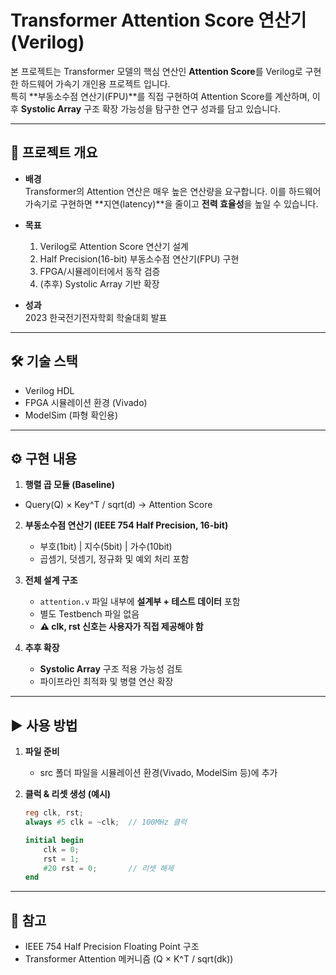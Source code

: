 # Transformer Attention Score 연산기 (Verilog)

본 프로젝트는 Transformer 모델의 핵심 연산인 **Attention Score**를 Verilog로 구현한 하드웨어 가속기 개인용 프로젝트 입니다.  
특히 **부동소수점 연산기(FPU)**를 직접 구현하여 Attention Score를 계산하며, 이후 **Systolic Array** 구조 확장 가능성을 탐구한 연구 성과를 담고 있습니다.  

---

## 📌 프로젝트 개요
- **배경**  
  Transformer의 Attention 연산은 매우 높은 연산량을 요구합니다. 이를 하드웨어 가속기로 구현하면 **지연(latency)**을 줄이고 **전력 효율성**을 높일 수 있습니다.  

- **목표**  
  1. Verilog로 Attention Score 연산기 설계  
  2. Half Precision(16-bit) 부동소수점 연산기(FPU) 구현  
  3. FPGA/시뮬레이터에서 동작 검증  
  4. (추후) Systolic Array 기반 확장  

- **성과**  
  2023 한국전기전자학회 학술대회 발표  

---
## 🛠 기술 스택
- Verilog HDL
- FPGA 시뮬레이션 환경 (Vivado)
- ModelSim (파형 확인용)

---

## ⚙️ 구현 내용
1. **행렬 곱 모듈 (Baseline)**  
- Query(Q) × Key^T / sqrt(d) → Attention Score

2. **부동소수점 연산기 (IEEE 754 Half Precision, 16-bit)**  
   - 부호(1bit) | 지수(5bit) | 가수(10bit)  
   - 곱셈기, 덧셈기, 정규화 및 예외 처리 포함  

3. **전체 설계 구조**
   - `attention.v` 파일 내부에 **설계부 + 테스트 데이터** 포함  
   - 별도 Testbench 파일 없음  
   - **⚠️ clk, rst 신호는 사용자가 직접 제공해야 함**  

4. **추후 확장**
   - **Systolic Array** 구조 적용 가능성 검토  
   - 파이프라인 최적화 및 병렬 연산 확장  

---

## ▶️ 사용 방법

1. **파일 준비**
   - src 폴더 파일을 시뮬레이션 환경(Vivado, ModelSim 등)에 추가  

2. **클럭 & 리셋 생성 (예시)**
   ```verilog
   reg clk, rst;
   always #5 clk = ~clk;  // 100MHz 클럭

   initial begin
       clk = 0;
       rst = 1;
       #20 rst = 0;       // 리셋 해제
   end

---

## 📖 참고

- IEEE 754 Half Precision Floating Point 구조
- Transformer Attention 메커니즘 (Q × K^T / sqrt(dk))